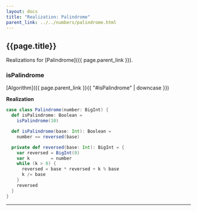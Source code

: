 ```yaml
---
layout: docs
title: "Realization: Palindrome"
parent_link: ../../numbers/palindrome.html
---
```


## {{page.title}}

Realizations for [Palindrome]({{ page.parent_link }}).

### isPalindrome

[Algorithm]({{ page.parent_link }}{{ "#isPalindrome" | downcase }})

**Realization**
```scala
case class Palindrome(number: BigInt) {
  def isPalindrome: Boolean =
    isPalindrome(10)

  def isPalindrome(base: Int): Boolean =
    number == reversed(base)

  private def reversed(base: Int): BigInt = {
    var reversed = BigInt(0)
    var k        = number
    while (k > 0) {
      reversed = base * reversed + k % base
      k /= base
    }
    reversed
  }
}
```

---
